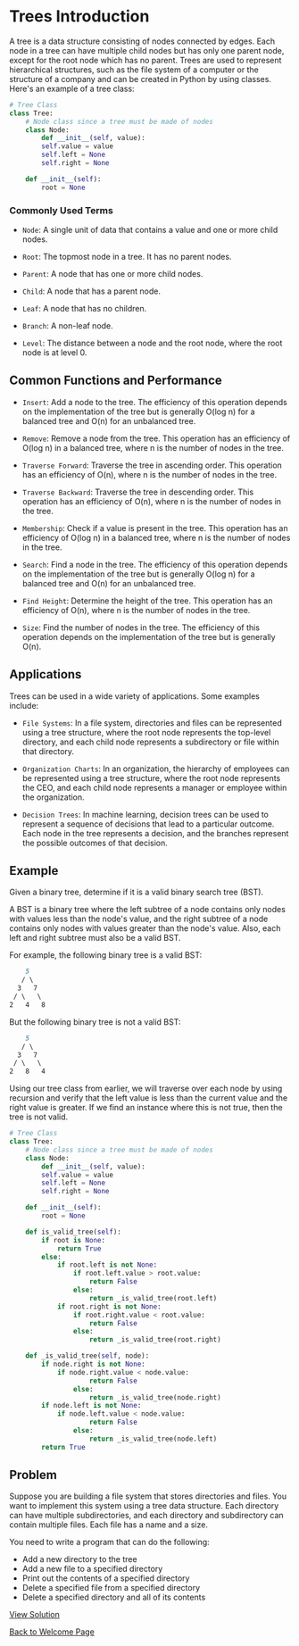 # Trees Introduction
A tree is a data structure consisting of nodes connected by edges. Each node in a tree can have multiple child nodes but has only one parent node, except for the root node which has no parent. Trees are used to represent hierarchical structures, such as the file system of a computer or the structure of a company and can be created in Python by using classes.
Here's an example of a tree class:
```python
# Tree Class
class Tree:
    # Node class since a tree must be made of nodes
    class Node:
        def __init__(self, value):
        self.value = value
        self.left = None
        self.right = None

    def __init__(self):
        root = None
```

### Commonly Used Terms
- `Node`: A single unit of data that contains a value and one or more child nodes.

- `Root`: The topmost node in a tree. It has no parent nodes.

- `Parent`: A node that has one or more child nodes.

- `Child`: A node that has a parent node.

- `Leaf`: A node that has no children.

- `Branch`: A non-leaf node.

- `Level`: The distance between a node and the root node, where the root node is at level 0.

## Common Functions and Performance
- `Insert`: Add a node to the tree. The efficiency of this operation depends on the implementation of the tree but is generally O(log n) for a balanced tree and O(n) for an unbalanced tree.

- `Remove`: Remove a node from the tree. This operation has an efficiency of O(log n) in a balanced tree, where n is the number of nodes in the tree.

- `Traverse Forward`: Traverse the tree in ascending order. This operation has an efficiency of O(n), where n is the number of nodes in the tree.

- `Traverse Backward`: Traverse the tree in descending order. This operation has an efficiency of O(n), where n is the number of nodes in the tree.

- `Membership`: Check if a value is present in the tree. This operation has an efficiency of O(log n) in a balanced tree, where n is the number of nodes in the tree.

- `Search`: Find a node in the tree. The efficiency of this operation depends on the implementation of the tree but is generally O(log n) for a balanced tree and O(n) for an unbalanced tree.

- `Find Height`: Determine the height of the tree. This operation has an efficiency of O(n), where n is the number of nodes in the tree.

- `Size`: Find the number of nodes in the tree. The efficiency of this operation depends on the implementation of the tree but is generally O(n).

## Applications
Trees can be used in a wide variety of applications. Some examples include:

- `File Systems`: In a file system, directories and files can be represented using a tree structure, where the root node represents the top-level directory, and each child node represents a subdirectory or file within that directory.

- `Organization Charts`: In an organization, the hierarchy of employees can be represented using a tree structure, where the root node represents the CEO, and each child node represents a manager or employee within the organization.

- `Decision Trees`: In machine learning, decision trees can be used to represent a sequence of decisions that lead to a particular outcome. Each node in the tree represents a decision, and the branches represent the possible outcomes of that decision.

## Example
Given a binary tree, determine if it is a valid binary search tree (BST).

A BST is a binary tree where the left subtree of a node contains only nodes with values less than the node's value, and the right subtree of a node contains only nodes with values greater than the node's value. Also, each left and right subtree must also be a valid BST.

For example, the following binary tree is a valid BST:
```markdown
    5
   / \
  3   7
 / \   \
2   4   8
```

But the following binary tree is not a valid BST:
```markdown
    5
   / \
  3   7
 / \   \
2   8   4
```

Using our tree class from earlier, we will traverse over each node by using recursion and verify that the left value is less than the current value and the right value is greater. If we find an instance where this is not true, then the tree is not valid.
```python
# Tree Class
class Tree:
    # Node class since a tree must be made of nodes
    class Node:
        def __init__(self, value):
        self.value = value
        self.left = None
        self.right = None

    def __init__(self):
        root = None

    def is_valid_tree(self):
        if root is None:
            return True
        else:
            if root.left is not None:
                if root.left.value > root.value:
                    return False
                else:
                    return _is_valid_tree(root.left)
            if root.right is not None:
                if root.right.value < root.value:
                    return False
                else:
                    return _is_valid_tree(root.right)

    def _is_valid_tree(self, node):
        if node.right is not None:
            if node.right.value < node.value:
                    return False
                else:
                    return _is_valid_tree(node.right)
        if node.left is not None:
            if node.left.value < node.value:
                    return False
                else:
                    return _is_valid_tree(node.left)
        return True
```

## Problem
Suppose you are building a file system that stores directories and files. You want to implement this system using a tree data structure. Each directory can have multiple subdirectories, and each directory and subdirectory can contain multiple files. Each file has a name and a size.

You need to write a program that can do the following:

- Add a new directory to the tree
- Add a new file to a specified directory
- Print out the contents of a specified directory
- Delete a specified file from a specified directory
- Delete a specified directory and all of its contents

[View Solution](solutions/3-trees.py)

[Back to Welcome Page](0-welcome.md)